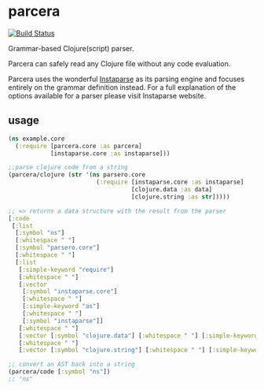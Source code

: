 # parcera

[![Build Status](https://travis-ci.com/carocad/parcero.svg?branch=master)](https://travis-ci.com/carocad/parcero)

Grammar-based Clojure(script) parser.

Parcera can safely read any Clojure file without any code evaluation.

Parcera uses the wonderful [Instaparse](https://github.com/Engelberg/instaparse) as its
parsing engine and focuses entirely on the grammar definition instead. For a
full explanation of the options available for a parser please visit Instaparse website.

## usage

```clojure
(ns example.core
  (:require [parcera.core :as parcera]
            [instaparse.core :as instaparse]))

;;parse clojure code from a string
(parcera/clojure (str '(ns parsero.core
                         (:require [instaparse.core :as instaparse]
                                   [clojure.data :as data]
                                   [clojure.string :as str]))))

;; => returns a data structure with the result from the parser
[:code
 [:list
  [:symbol "ns"]
  [:whitespace " "]
  [:symbol "parsero.core"]
  [:whitespace " "]
  [:list
   [:simple-keyword "require"]
   [:whitespace " "]
   [:vector
    [:symbol "instaparse.core"]
    [:whitespace " "]
    [:simple-keyword "as"]
    [:whitespace " "]
    [:symbol "instaparse"]]
   [:whitespace " "]
   [:vector [:symbol "clojure.data"] [:whitespace " "] [:simple-keyword "as"] [:whitespace " "] [:symbol "data"]]
   [:whitespace " "]
   [:vector [:symbol "clojure.string"] [:whitespace " "] [:simple-keyword "as"] [:whitespace " "] [:symbol "str"]]]]]

;; convert an AST back into a string
(parcera/code [:symbol "ns"])
;; "ns"
```
